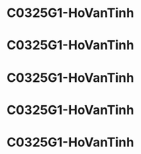# C0325G1-HoVanTinh
# C0325G1-HoVanTinh
# C0325G1-HoVanTinh
# C0325G1-HoVanTinh
# C0325G1-HoVanTinh
